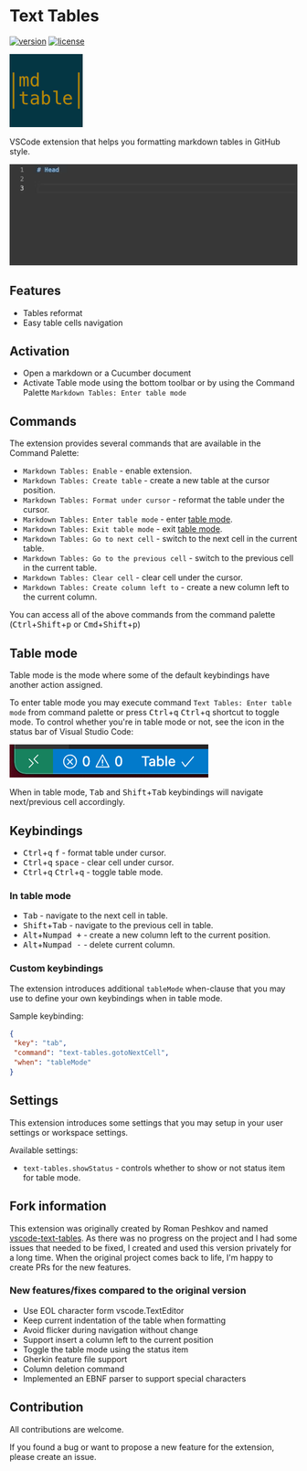 # Text Tables

[![version][version-badge]][CHANGELOG]
[![license][license-badge]][LICENSE]

![Text tables](icons/icon.png)

VSCode extension that helps you formatting markdown tables in GitHub style.

![Sample](doc/sample.gif)

## Features

- Tables reformat
- Easy table cells navigation

## Activation

- Open a markdown or a Cucumber document
- Activate Table mode using the bottom toolbar or by using the Command Palette `Markdown Tables: Enter table mode`

## Commands

The extension provides several commands that are available in the Command Palette:

- `Markdown Tables: Enable` - enable extension.
- `Markdown Tables: Create table` - create a new table at the cursor position.
- `Markdown Tables: Format under cursor` - reformat the table under the cursor.
- `Markdown Tables: Enter table mode` - enter [table mode](#table-mode).
- `Markdown Tables: Exit table mode` - exit [table mode](#table-mode).
- `Markdown Tables: Go to next cell` - switch to the next cell in the current table.
- `Markdown Tables: Go to the previous cell` - switch to the previous cell in the current table.
- `Markdown Tables: Clear cell` - clear cell under the cursor.
- `Markdown Tables: Create column left to` - create a new column left to the current column.

You can access all of the above commands from the command palette (<kbd>Ctrl</kbd>+<kbd>Shift</kbd>+<kbd>p</kbd> or <kbd>Cmd</kbd>+<kbd>Shift</kbd>+<kbd>p</kbd>)

## Table mode

Table mode is the mode where some of the default keybindings have another action assigned.

To enter table mode you may execute command `Text Tables: Enter table mode` from command palette or press <kbd>Ctrl</kbd>+<kbd>q</kbd> <kbd>Ctrl</kbd>+<kbd>q</kbd> shortcut to toggle mode. To control whether you're in table mode or not, see the icon in the status bar of Visual Studio Code:

![Table mode status](doc/table-mode-status.png)

When in table mode, <kbd>Tab</kbd> and <kbd>Shift</kbd>+<kbd>Tab</kbd> keybindings will navigate next/previous cell accordingly.

## Keybindings

- <kbd>Ctrl</kbd>+<kbd>q</kbd> <kbd>f</kbd> - format table under cursor.
- <kbd>Ctrl</kbd>+<kbd>q</kbd> <kbd>space</kbd> - clear cell under cursor.
- <kbd>Ctrl</kbd>+<kbd>q</kbd> <kbd>Ctrl</kbd>+<kbd>q</kbd> - toggle table mode.

### In table mode

- <kbd>Tab</kbd> - navigate to the next cell in table.
- <kbd>Shift</kbd>+<kbd>Tab</kbd> - navigate to the previous cell in table.
- <kbd>Alt</kbd>+<kbd>Numpad +</kbd> - create a new column left to the current position.
- <kbd>Alt</kbd>+<kbd>Numpad -</kbd> - delete current column.

### Custom keybindings

The extension introduces additional `tableMode` when-clause that you may use to define your own keybindings when in table mode.

Sample keybinding:

```json
{
 "key": "tab",
 "command": "text-tables.gotoNextCell",
 "when": "tableMode"
}
```

## Settings

This extension introduces some settings that you may setup in your user settings or workspace settings.

Available settings:

- `text-tables.showStatus` - controls whether to show or not status item for table mode.

## Fork information
This extension was originally created by Roman Peshkov and named [vscode-text-tables](https://github.com/rpeshkov/vscode-text-tables).
As there was no progress on the project and I had some issues that needed to be fixed, I created and used this version
privately for a long time. When the original project comes back to life, I'm happy to create PRs for the new features.

### New features/fixes compared to the original version

- Use EOL character form vscode.TextEditor
- Keep current indentation of the table when formatting
- Avoid flicker during navigation without change
- Support insert a column left to the current position
- Toggle the table mode using the status item
- Gherkin feature file support
- Column deletion command
- Implemented an EBNF parser to support special characters

## Contribution

All contributions are welcome.

If you found a bug or want to propose a new feature for the extension, please create an issue.

[CHANGELOG]: ./CHANGELOG.md
[LICENSE]: ./LICENSE
[version-badge]: https://img.shields.io/badge/version-1.1.0-blue.svg
[license-badge]: https://img.shields.io/badge/license-MIT-blue.svg